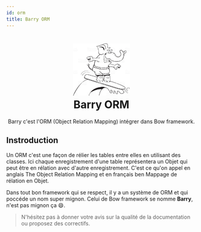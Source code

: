 ```yaml
---
id: orm
title: Barry ORM
---
```


<h1 align="center">
    <img src="https://github.com/bowphp/arts/blob/master/barry.jpg" width="150px">
    <br>Barry ORM
</h1>

<p align="center">Barry c'est l'ORM (Object Relation Mapping) intégrer dans Bow framework.</p>

## Instroduction

Un ORM c'est une façon de rélier les tables entre elles en utilisant des classes. Ici chaque enregistrement d'une table représentera un Objet qui peut être en rélation avec d'autre enregistrement. C'est ce qu'on appel en anglais The Object Relation Mapping et en français ben Mappage de rélation en Objet.

Dans tout bon framework qui se respect, il y a un système de ORM et qui poccéde un nom super mignon. Celui de Bow framework se nomme **Barry**, n'est pas mignon ça :smile:.

> N'hésitez pas à donner votre avis sur la qualité de la documentation ou proposez des correctifs.